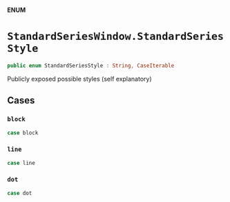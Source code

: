 **ENUM**

# `StandardSeriesWindow.StandardSeriesStyle`

```swift
public enum StandardSeriesStyle : String, CaseIterable
```

Publicly exposed possible styles (self explanatory)

## Cases
### `block`

```swift
case block
```

### `line`

```swift
case line
```

### `dot`

```swift
case dot
```
